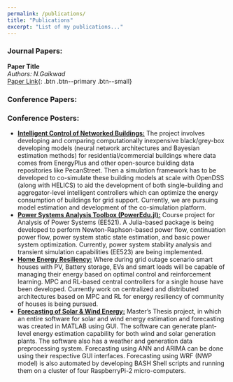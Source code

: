 ```yaml
---
permalink: /publications/
title: "Publications"
excerpt: "List of my publications..."
---
```

### Journal Papers:

**Paper Title** </br>
*Authors: N.Gaikwad* </br>
[Paper Link](https://github.com/ninadkgaikwad/SWEEFA_Development){: .btn .btn--primary .btn--small}


### Conference Papers:


### Conference Posters:


- [**Intelligent Control of Networked Buildings:**](/projects-ICNB/) The project involves developing and comparing computationally inexpensive black/grey-box developing models (neural network architectures and Bayesian estimation methods) for residential/commercial buildings where data comes from EnergyPlus and other open-source building data repositories like PecanStreet. Then a simulation framework has to be developed to co-simulate these building models at scale with OpenDSS (along with HELICS) to aid the development of both single-building and aggregator-level intelligent controllers which can optimize the energy consumption of buildings for grid support. Currently, we are pursuing model estimation and development of the co-simulation platform. 
- [**Power Systems Analysis Toolbox (PowerEdu.jl):**](/projects-PowerEdu/) Course project for Analysis of Power Systems (EE521). A Julia-based package is being developed to perform Newton-Raphson-based power flow, continuation power flow, power system static state estimation, and basic power system optimization. Currently, power system stability analysis and transient simulation capabilities (EE523) are being implemented. 
- [**Home Energy Resiliency:**](/projects-HEMS/) Where during grid outage scenario smart houses with PV, Battery storage, EVs and smart loads will be capable of managing their energy based on optimal control and reinforcement learning. MPC and RL-based central controllers for a single house have been developed. Currently work on centralized and distributed architectures based on MPC and RL for energy resiliency of community of houses is being pursued.  
- [**Forecasting of Solar & Wind Energy:**](/projects-SWEEFA/) Master’s Thesis project, in which an entire software for solar and wind energy estimation and forecasting was created in MATLAB using GUI. The software can generate plant-level energy estimation capability for both wind and solar generation plants. The software also has a weather and generation data preprocessing system. Forecasting using ANN and ARIMA can be done using their respective GUI interfaces. Forecasting using WRF (NWP model) is also automated by developing BASH Shell scripts and running them on a cluster of four RaspberryPi-2 micro-computers.


<!--- Wrap text [ICNB-page]: {{ "/projects-ICNB/" | relative_url }}
[PowerEdu-page]: {{ "/projects-PowerEdu/" | relative_url }}
[HEMS-page]: {{ "/projects-HEMS/" | relative_url }}
[SWEEFA-page]: {{ "/projects-SWEEFA/" | relative_url }} --->




